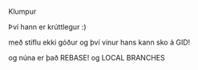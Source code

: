 Klumpur

Því hann er krúttlegur :)

með stíflu ekki góður
og því vinur hans kann sko á GID!

og núna er það REBASE! og LOCAL BRANCHES
